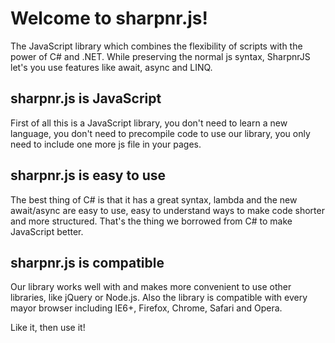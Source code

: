 # Welcome to sharpnr.js! 
The JavaScript library which combines the flexibility of scripts with the power of C# and .NET. While preserving the normal js syntax, SharpnrJS let's you use features like await, async and LINQ.

## sharpnr.js is JavaScript
First of all this is a JavaScript library, you don't need to learn a new language, you don't need to precompile code to use our library, you only need to include one more js file in your pages.

## sharpnr.js is easy to use
The best thing of C# is that it has a great syntax, lambda and the new await/async are easy to use, easy to understand ways to make code shorter and more structured. That's the thing we borrowed from C# to make JavaScript better.

## sharpnr.js is compatible
Our library works well with and makes more convenient to use other libraries, like jQuery or Node.js. Also the library is compatible with every mayor browser including IE6+, Firefox, Chrome, Safari and Opera.

Like it, then use it!